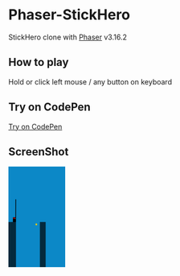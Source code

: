 # Phaser-StickHero

StickHero clone with [Phaser](https://github.com/photonstorm/phaser) v3.16.2

## How to play

Hold or click left mouse / any button on keyboard

## Try on CodePen

[Try on CodePen](https://codepen.io/NatpakalJam/pen/KEGEgj)

## ScreenShot
<img src="assets/img/example.png" alt="Game Example" style="height: 200px; margin: auto;">

